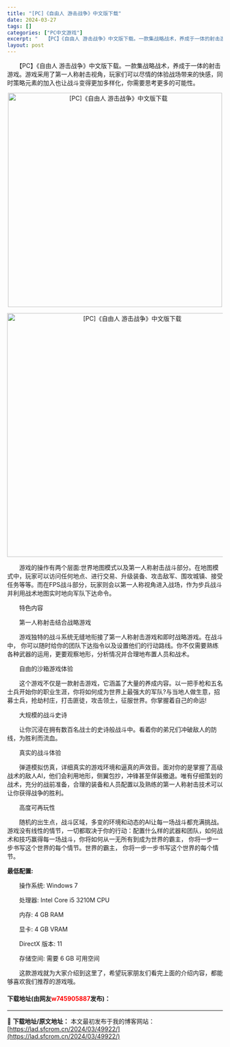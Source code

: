 ```yaml
---
title: "[PC]《自由人 游击战争》中文版下载"
date: 2024-03-27
tags: []
categories: ["PC中文游戏"]
excerpt: "　　【PC】《自由人 游击战争》中文版下载。一款集战略战术，养成于一体的射击游戏。游戏采用了第一人称射击视角，玩家们可以尽情的体验战场带来的快感，同时策略元素的加入也让战斗变得更加多样化，你需要思考更多的可能性。 　　游戏的操作有两个层面:世界地图模式以及第一人称射击战斗部分。在地图模式中，玩家可以&hellip;"
layout: post
---
```


 <p>　　【PC】《自由人 游击战争》中文版下载。一款集战略战术，养成于一体的射击游戏。游戏采用了第一人称射击视角，玩家们可以尽情的体验战场带来的快感，同时策略元素的加入也让战斗变得更加多样化，你需要思考更多的可能性。</p> <p align="center"><img align="" border="0" src="https://lad.sfcrom.cn/wp-content/uploads/2024/03/20240327_660371c8bb96c.webp" width="500" alt="[PC]《自由人 游击战争》中文版下载" /></p> <p align="center"><img align="" border="0" src="https://lad.sfcrom.cn/wp-content/uploads/2024/03/20240327_660371c92a337.webp" width="569" alt="[PC]《自由人 游击战争》中文版下载" /></p> <p>　　游戏的操作有两个层面:世界地图模式以及第一人称射击战斗部分。在地图模式中，玩家可以访问任何地点、进行交易、升级装备、攻击敌军、围攻城镇、接受任务等等。而在FPS战斗部分，玩家则会以第一人称视角进入战场，作为步兵战斗并利用战术地图实时地向军队下达命令。</p> <p>　　特色内容</p> <p>　　第一人称射击结合战略游戏</p> <p>　　游戏独特的战斗系统无缝地衔接了第一人称射击游戏和即时战略游戏。在战斗中， 你可以随时给你的团队下达指令以及设置他们的行动路线。你不仅需要熟练各种武器的运用，更要观察地形，分析情况并合理地布置人员和战术。</p> <p>　　自由的沙箱游戏体验</p> <p>　　这个游戏不仅是一款射击游戏，它涵盖了大量的养成内容。以一把手枪和五名士兵开始你的职业生涯，你将如何成为世界上最强大的军队?与当地人做生意，招募士兵，抢劫村庄，打击匪徒，攻击领土，征服世界。你掌握着自己的命运!</p> <p>　　大规模的战斗史诗</p> <p>　　让你沉浸在拥有数百名战士的史诗般战斗中。看着你的弟兄们冲破敌人的防线，为胜利而流血。</p> <p>　　真实的战斗体验</p> <p>　　弹道模拟仿真，详细真实的游戏环境和逼真的声效音。面对你的是掌握了高级战术的敌人AI，他们会利用地形，侧翼包抄，冲锋甚至佯装撤退。唯有仔细策划的战术，充分的战前准备，合理的装备和人员配置以及熟练的第一人称射击技术可以让你获得战争的胜利。</p> <p>　　高度可再玩性</p> <p>　　随机的出生点，战斗区域，多变的环境和动态的AI让每一场战斗都充满挑战。游戏没有线性的情节，一切都取决于你的行动：配置什么样的武器和团队，如何战术和技巧赢得每一场战斗，你将如何从一无所有到成为世界的霸主， 你将一步一步书写这个世界的每个情节。世界的霸主， 你将一步一步书写这个世界的每个情节。</p> <p><strong>最低配置:</strong></p> <p>　　操作系统: Windows 7</p> <p>　　处理器: Intel Core i5 3210M CPU</p> <p>　　内存: 4 GB RAM</p> <p>　　显卡: 4 GB VRAM</p> <p>　　DirectX 版本: 11</p> <p>　　存储空间: 需要 6 GB 可用空间</p> <p>　　这款游戏就为大家介绍到这里了，希望玩家朋友们看完上面的介绍内容，都能够喜欢我们推荐的游戏哦。</p> <p><h4>下载地址(由网友<font color="red">w745905887</font>发布)：</h4></p> 

---
📖 **下载地址/原文地址：** 本文最初发布于我的博客网站：[https://lad.sfcrom.cn/2024/03/49922/](https://lad.sfcrom.cn/2024/03/49922/)
